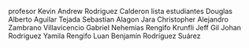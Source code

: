 profesor
Kevin Andrew Rodriguez Calderon
lista estudiantes
Douglas Alberto Aguilar Tejada
Sebastian Alagon Jara
Christopher Alejandro Zambrano Villavicencio
Gabriel Nehemias Rengifo Krunfli
Jeff Gil
Johan Rodriguez
Yamila Rengifo
Luan Benjamín Rodríguez Suárez
